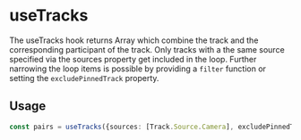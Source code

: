 <!--
!!!! Autogenerated File !!!!
This file was created by @livekit/components-docs-gen and should not be changed manually.
The contents of this file can be replaced at any time which would lead to the loss of all manual changes.
-->

# useTracks

The useTracks hook returns Array<TrackParticipantPair> which combine the track and the corresponding participant of the track. Only tracks with a the same source specified via the sources property get included in the loop. Further narrowing the loop items is possible by providing a `filter` function or setting the `excludePinnedTrack` property.

## Usage

```ts
const pairs = useTracks({sources: [Track.Source.Camera], excludePinnedTracks: false})
```

<!--USAGE_INSERT_MARKER-->

